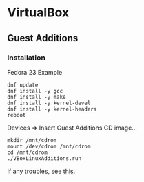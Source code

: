# VirtualBox

## Guest Additions

### Installation

Fedora 23 Example

```
dnf update
dnf install -y gcc
dnf install -y make
dnf install -y kernel-devel
dnf install -y kernel-headers
reboot
```

Devices => Insert Guest Additions CD image...

```
mkdir /mnt/cdrom
mount /dev/cdrom /mnt/cdrom
cd /mnt/cdrom
./VBoxLinuxAdditions.run
```

If any troubles, see [this](http://kaworu.jpn.org/kaworu/2013-07-29-1.php).
